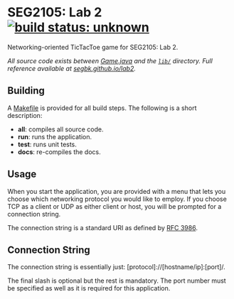 # SEG2105: Lab 2 [![build status: unknown](https://travis-ci.org/SEGBK/lab2.svg?branch=master)](https://travis-ci.org/SEGBK/lab2)

Networking-oriented TicTacToe game for SEG2105: Lab 2.

*All source code exists between [Game.java](Game.java) and the [`lib/`](lib) directory.*
*Full reference available at [segbk.github.io/lab2](http://segbk.github.io/lab2).*

## Building

A [Makefile](Makefile) is provided for all build steps. The following is a short description:

 - **all**: compiles all source code.
 - **run**: runs the application.
 - **test**: runs unit tests.
 - **docs**: re-compiles the docs.

## Usage

When you start the application, you are provided with a menu that lets you choose which networking
protocol you would like to employ. If you choose TCP as a client or UDP as either client or host,
you will be prompted for a connection string.

The connection string is a standard URI as defined by [RFC 3986](https://tools.ietf.org/html/rfc3986).

## Connection String

The connection string is essentially just: [protocol]://[hostname/ip]:[port]/.

The final slash is optional but the rest is mandatory. The port number must be specified
as well as it is required for this application.